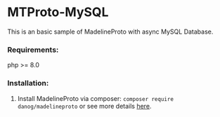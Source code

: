 # MTProto-MySQL
This is an basic sample of MadelineProto with async MySQL Database.

### Requirements:
php >= 8.0

### Installation:
1. Install MadelineProto via composer:
 `composer require danog/madelineproto`
 or see more details [here](https://docs.madelineproto.xyz/docs/INSTALLATION.html).
 
 

